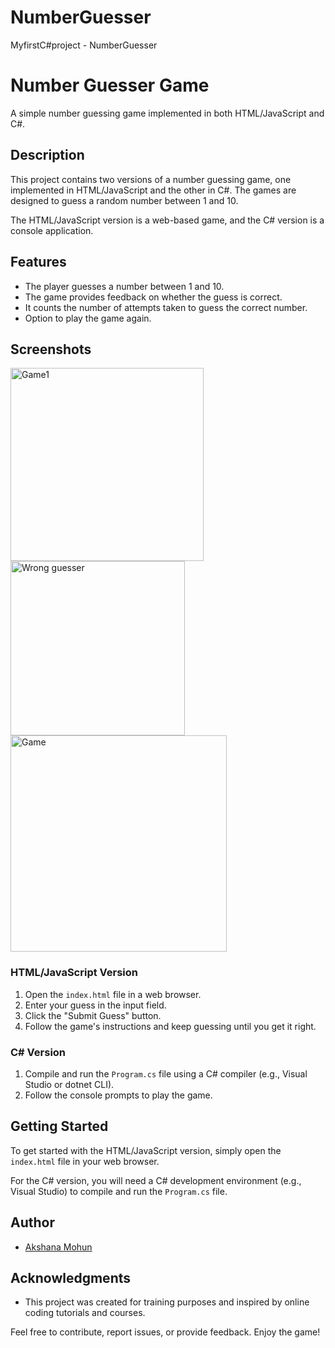 # NumberGuesser
MyfirstC#project - NumberGuesser

# Number Guesser Game

A simple number guessing game implemented in both HTML/JavaScript and C#.

## Description

This project contains two versions of a number guessing game, one implemented in HTML/JavaScript and the other in C#. The games are designed to guess a random number between 1 and 10.

The HTML/JavaScript version is a web-based game, and the C# version is a console application.

## Features

- The player guesses a number between 1 and 10.
- The game provides feedback on whether the guess is correct.
- It counts the number of attempts taken to guess the correct number.
- Option to play the game again.

## Screenshots

<img width="309" alt="Game1" src="https://github.com/akshana1/NumberGuesser/assets/148309348/e0241ec0-c223-4010-8135-0abfe7aea100">
<img width="279" alt="Wrong guesser" src="https://github.com/akshana1/NumberGuesser/assets/148309348/544ad3a3-8b62-4243-aeca-e27c5459d94b">
<img width="346" alt="Game" src="https://github.com/akshana1/NumberGuesser/assets/148309348/0d23a8bf-ce83-4be7-9b75-294f374726eb">

### HTML/JavaScript Version

1. Open the `index.html` file in a web browser.
2. Enter your guess in the input field.
3. Click the "Submit Guess" button.
4. Follow the game's instructions and keep guessing until you get it right.

### C# Version

1. Compile and run the `Program.cs` file using a C# compiler (e.g., Visual Studio or dotnet CLI).
2. Follow the console prompts to play the game.

## Getting Started

To get started with the HTML/JavaScript version, simply open the `index.html` file in your web browser.

For the C# version, you will need a C# development environment (e.g., Visual Studio) to compile and run the `Program.cs` file.

## Author

- [Akshana Mohun](https://github.com/akshana1)

## Acknowledgments

- This project was created for training purposes and inspired by online coding tutorials and courses.

Feel free to contribute, report issues, or provide feedback. Enjoy the game!
